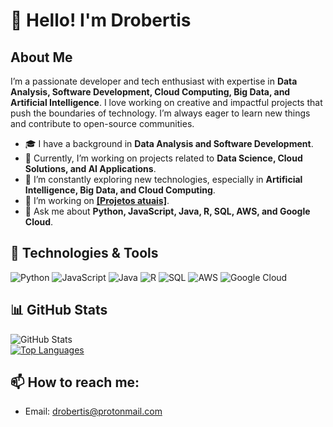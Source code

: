 <h1>👋 Hello! I'm Drobertis</h1>

<h2>About Me</h2>
<p>I’m a passionate developer and tech enthusiast with expertise in <strong>Data Analysis, Software Development, Cloud Computing, Big Data, and Artificial Intelligence</strong>. I love working on creative and impactful projects that push the boundaries of technology. I’m always eager to learn new things and contribute to open-source communities.</p>

<ul>
  <li>🎓 I have a background in <strong>Data Analysis and Software Development</strong>.</li>
  <li>💼 Currently, I’m working on projects related to <strong>Data Science, Cloud Solutions, and AI Applications</strong>.</li>
  <li>🌱 I’m constantly exploring new technologies, especially in <strong>Artificial Intelligence, Big Data, and Cloud Computing</strong>.</li>
  <li>🔭 I’m working on <strong><a href="[Link para o projeto]">[Projetos atuais]</a></strong>.</li>
  <li>💬 Ask me about <strong>Python, JavaScript, Java, R, SQL, AWS, and Google Cloud</strong>.</li>
</ul>

<h2>🚀 Technologies & Tools</h2>
<p>
  <img src="https://img.shields.io/badge/Python-3776AB?style=for-the-badge&logo=python&logoColor=white" alt="Python">
  <img src="https://img.shields.io/badge/JavaScript-F7DF1E?style=for-the-badge&logo=javascript&logoColor=black" alt="JavaScript">
  <img src="https://img.shields.io/badge/Java-007396?style=for-the-badge&logo=java&logoColor=white" alt="Java">
  <img src="https://img.shields.io/badge/R-276DC3?style=for-the-badge&logo=r&logoColor=white" alt="R">
  <img src="https://img.shields.io/badge/SQL-4479A1?style=for-the-badge&logo=mysql&logoColor=white" alt="SQL">
  <img src="https://img.shields.io/badge/AWS-232F3E?style=for-the-badge&logo=amazon-aws&logoColor=white" alt="AWS">
  <img src="https://img.shields.io/badge/Google%20Cloud-4285F4?style=for-the-badge&logo=google-cloud&logoColor=white" alt="Google Cloud">
</p>

<h2>📊 GitHub Stats</h2>
<p>
  <img src="https://github-readme-stats.vercel.app/api?username=Drobertis&show_icons=true&theme=radical" alt="GitHub Stats">
  <br>
  <a href="https://github.com/anuraghazra/github-readme-stats">
    <img src="https://github-readme-stats.vercel.app/api/top-langs/?username=Drobertis&layout=compact" alt="Top Languages">
  </a>
</p>

<h2>📫 How to reach me:</h2>
<ul>
  <li>Email: <a href="mailto:seu-email@example.com">drobertis@protonmail.com</a></li>
</ul>

